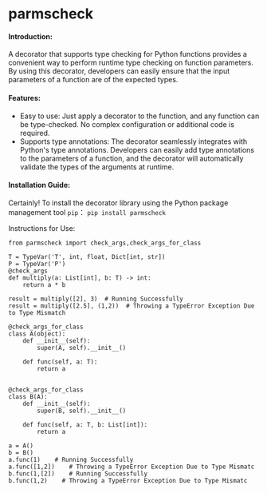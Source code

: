 # parmscheck

#### Introduction:

A decorator that supports type checking for Python functions provides a convenient way to perform runtime type checking on function parameters. By using this decorator, developers can easily ensure that the input parameters of a function are of the expected types.

#### Features:

- Easy to use: Just apply a decorator to the function, and any function can be type-checked. No complex configuration or additional code is required.
- Supports type annotations: The decorator seamlessly integrates with Python's type annotations. Developers can easily add type annotations to the parameters of a function, and the decorator will automatically validate the types of the arguments at runtime.

#### Installation Guide:

Certainly! To install the decorator library using the Python package management tool `pip`：
`pip install parmscheck`

Instructions for Use:

```
from parmscheck import check_args,check_args_for_class

T = TypeVar('T', int, float, Dict[int, str])
P = TypeVar('P')
@check_args
def multiply(a: List[int], b: T) -> int:
    return a * b

result = multiply([2], 3)  # Running Successfully
result = multiply([2.5], (1,2))  # Throwing a TypeError Exception Due to Type Mismatch

@check_args_for_class
class A(object):
    def __init__(self):
        super(A, self).__init__()

    def func(self, a: T):
        return a


@check_args_for_class
class B(A):
    def __init__(self):
        super(B, self).__init__()

    def func(self, a: T, b: List[int]):
        return a

a = A()
b = B()
a.func(1)    # Running Successfully
a.func([1,2])    # Throwing a TypeError Exception Due to Type Mismatc
b.func(1,[2])    # Running Successfully
b.func(1,2)    # Throwing a TypeError Exception Due to Type Mismatc
   

```
